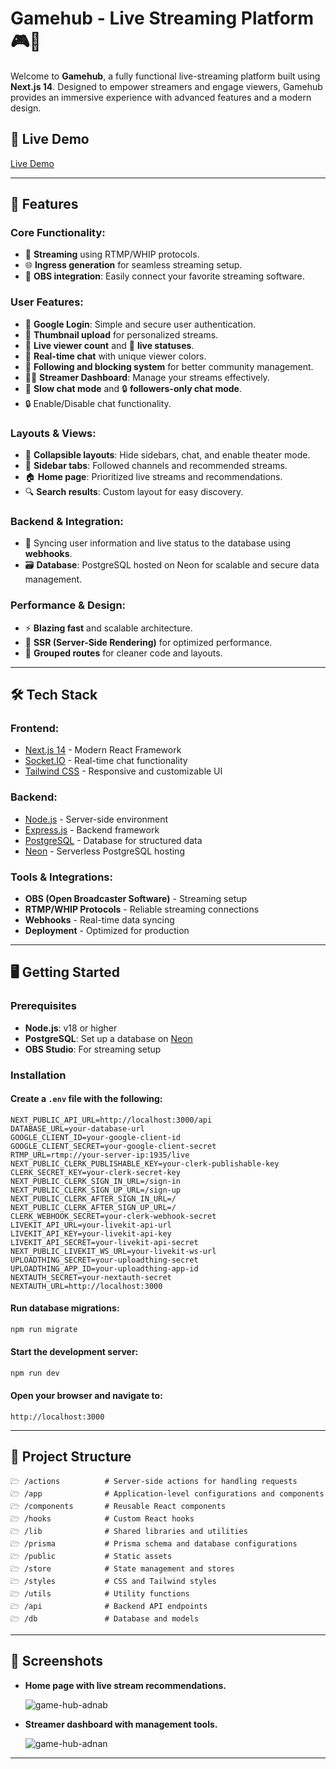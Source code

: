 # Gamehub - Live Streaming Platform 🎮🚀

Welcome to **Gamehub**, a fully functional live-streaming platform built using **Next.js 14**. Designed to empower streamers and engage viewers, Gamehub provides an immersive experience with advanced features and a modern design.

## 🚀 Live Demo
[Live Demo](https://live-stream-production.up.railway.app/) 

---

## 📌 Features
### Core Functionality:
- 📡 **Streaming** using RTMP/WHIP protocols.
- 🌐 **Ingress generation** for seamless streaming setup.
- 🔗 **OBS integration**: Easily connect your favorite streaming software.

### User Features:
- 🔐 **Google Login**: Simple and secure user authentication.
- 📸 **Thumbnail upload** for personalized streams.
- 👀 **Live viewer count** and 🚦 **live statuses**.
- 💬 **Real-time chat** with unique viewer colors.
- 👥 **Following and blocking system** for better community management.
- 🏋️‍♂️ **Streamer Dashboard**: Manage your streams effectively.
- 🐢 **Slow chat mode** and 🔒 **followers-only chat mode**.
- 🔒 Enable/Disable chat functionality.

### Layouts & Views:
- 🔽 **Collapsible layouts**: Hide sidebars, chat, and enable theater mode.
- 📑 **Sidebar tabs**: Followed channels and recommended streams.
- 🏠 **Home page**: Prioritized live streams and recommendations.
- 🔍 **Search results**: Custom layout for easy discovery.

### Backend & Integration:
- 🔄 Syncing user information and live status to the database using **webhooks**.
- 🗃️ **Database**: PostgreSQL hosted on Neon for scalable and secure data management.

### Performance & Design:
- ⚡ **Blazing fast** and scalable architecture.
- 📝 **SSR (Server-Side Rendering)** for optimized performance.
- 🔬 **Grouped routes** for cleaner code and layouts.

---

## 🛠️ Tech Stack
### Frontend:
- [Next.js 14](https://nextjs.org/) - Modern React Framework
- [Socket.IO](https://socket.io/) - Real-time chat functionality
- [Tailwind CSS](https://tailwindcss.com/) - Responsive and customizable UI

### Backend:
- [Node.js](https://nodejs.org/) - Server-side environment
- [Express.js](https://expressjs.com/) - Backend framework
- [PostgreSQL](https://www.postgresql.org/) - Database for structured data
- [Neon](https://neon.tech/) - Serverless PostgreSQL hosting

### Tools & Integrations:
- **OBS (Open Broadcaster Software)** - Streaming setup
- **RTMP/WHIP Protocols** - Reliable streaming connections
- **Webhooks** - Real-time data syncing
- **Deployment** - Optimized for production

---

## 🖥️ Getting Started

### Prerequisites
- **Node.js**: v18 or higher
- **PostgreSQL**: Set up a database on [Neon](https://neon.tech/)
- **OBS Studio**: For streaming setup

### Installation

#### Create a `.env` file with the following:
```env
NEXT_PUBLIC_API_URL=http://localhost:3000/api
DATABASE_URL=your-database-url
GOOGLE_CLIENT_ID=your-google-client-id
GOOGLE_CLIENT_SECRET=your-google-client-secret
RTMP_URL=rtmp://your-server-ip:1935/live
NEXT_PUBLIC_CLERK_PUBLISHABLE_KEY=your-clerk-publishable-key
CLERK_SECRET_KEY=your-clerk-secret-key
NEXT_PUBLIC_CLERK_SIGN_IN_URL=/sign-in
NEXT_PUBLIC_CLERK_SIGN_UP_URL=/sign-up
NEXT_PUBLIC_CLERK_AFTER_SIGN_IN_URL=/
NEXT_PUBLIC_CLERK_AFTER_SIGN_UP_URL=/
CLERK_WEBHOOK_SECRET=your-clerk-webhook-secret
LIVEKIT_API_URL=your-livekit-api-url
LIVEKIT_API_KEY=your-livekit-api-key
LIVEKIT_API_SECRET=your-livekit-api-secret
NEXT_PUBLIC_LIVEKIT_WS_URL=your-livekit-ws-url
UPLOADTHING_SECRET=your-uploadthing-secret
UPLOADTHING_APP_ID=your-uploadthing-app-id
NEXTAUTH_SECRET=your-nextauth-secret
NEXTAUTH_URL=http://localhost:3000
```

#### Run database migrations:
```bash
npm run migrate
```

#### Start the development server:
```bash
npm run dev
```

#### Open your browser and navigate to:
```arduino
http://localhost:3000
```

---

## 📂 Project Structure
```plaintext
🗁 /actions          # Server-side actions for handling requests
🗁 /app              # Application-level configurations and components
🗁 /components       # Reusable React components
🗁 /hooks            # Custom React hooks
🗁 /lib              # Shared libraries and utilities
🗁 /prisma           # Prisma schema and database configurations
🗁 /public           # Static assets
🗁 /store            # State management and stores
🗁 /styles           # CSS and Tailwind styles
🗁 /utils            # Utility functions
🗁 /api              # Backend API endpoints
🗁 /db               # Database and models
```

---

## 🌈 Screenshots

- **Home page with live stream recommendations.**
  
  ![game-hub-adnab](https://github.com/user-attachments/assets/57fc8848-8408-4f39-afc2-2950dcd36ec3)
- **Streamer dashboard with management tools.**
  
  ![game-hub-adnan](https://github.com/user-attachments/assets/704f0526-ae84-4612-8234-259f3928bfe3)

---
